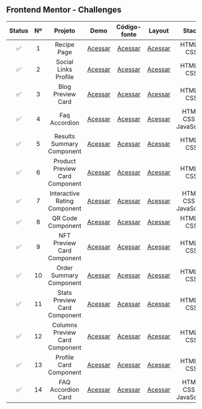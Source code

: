 ## Frontend Mentor - Challenges


| Status | Nº | Projeto | Demo | Código-fonte | Layout | Stack |
| :---: | :---:  | :---:  | :---:  | :---:  | :---: | :---:     |
| ✅ | 1 | Recipe Page | [Acessar](https://mateusskv9.github.io/frontend-mentor/1-recipe-page/) | [Acessar](./1-recipe-page/) | [Acessar](https://www.frontendmentor.io/challenges/recipe-page-KiTsR8QQKm) | HTML e CSS |
| ✅ | 2 | Social Links Profile | [Acessar](https://mateusskv9.github.io/frontend-mentor/2-social-links-profile/) | [Acessar](./2-social-links-profile) | [Acessar](https://www.frontendmentor.io/challenges/social-links-profile-UG32l9m6dQ) | HTML e CSS |
| ✅ | 3 | Blog Preview Card | [Acessar](https://mateusskv9.github.io/frontend-mentor/3-blog-preview-card/) | [Acessar](./3-blog-preview-card) | [Acessar](https://www.frontendmentor.io/challenges/social-links-profile-UG32l9m6dQ) | HTML e CSS |
| ✅ |  4 | Faq Accordion | [Acessar](https://mateusskv9.github.io/frontend-mentor/4-faq-accordion/) | [Acessar](./4-faq-accordion) | [Acessar](https://www.frontendmentor.io/challenges/faq-accordion-UG32l9m6dQ) | HTML, CSS e JavaScript|
| ✅ |  5 | Results Summary Component | [Acessar](https://mateusskv9.github.io/frontend-mentor/5-results-summary-component/) | [Acessar](./5-results-summary-component) | [Acessar](https://www.frontendmentor.io/challenges/results-summary-component-UG32l9m6dQ) | HTML e CSS |
| ✅ |  6 | Product Preview Card Component | [Acessar](https://mateusskv9.github.io/frontend-mentor/6-product-preview-card-component/) | [Acessar](./6-product-preview-card-component) | [Acessar](https://www.frontendmentor.io/challenges/product-preview-card-component-UG32l9m6dQ) | HTML e CSS |
| ✅ |  7 | Interactive Rating Component | [Acessar](https://mateusskv9.github.io/frontend-mentor/7-interactive-rating-component/) | [Acessar](./7-interactive-rating-component) | [Acessar](https://www.frontendmentor.io/challenges/interactive-rating-component-UG32l9m6dQ) | HTML, CSS e JavaScript|
| ✅ |  8 | QR Code Component | [Acessar](https://mateusskv9.github.io/frontend-mentor/8-qr-code-component/) | [Acessar](./8-qr-code-component) | [Acessar](https://www.frontendmentor.io/challenges/qr-code-component-UG32l9m6dQ) | HTML e CSS|
| ✅ |  9 | NFT Preview Card Component | [Acessar](https://mateusskv9.github.io/frontend-mentor/9-nft-preview-card-component/) | [Acessar](./9-nft-preview-card-component) | [Acessar](https://www.frontendmentor.io/challenges/nft-preview-card-component-component-UG32l9m6dQ) | HTML e CSS|
| ✅ |  10 | Order Summary Component | [Acessar](https://mateusskv9.github.io/frontend-mentor/10-order-summary-component/) | [Acessar](./10-order-summary-component) | [Acessar](https://www.frontendmentor.io/challenges/order-summary-component-UG32l9m6dQ) | HTML e CSS|
| ✅ |  11 | Stats Preview Card Component | [Acessar](https://mateusskv9.github.io/frontend-mentor/11-stats-preview-card-component/) | [Acessar](./11-stats-preview-card-component) | [Acessar](https://www.frontendmentor.io/challenges/stats-preview-card-component-UG32l9m6dQ) | HTML e CSS|
| ✅ |  12 | Columns Preview Card Component | [Acessar](https://mateusskv9.github.io/frontend-mentor/12-columns-preview-card-component/) | [Acessar](./12-columns-preview-card-component) | [Acessar](https://www.frontendmentor.io/challenges/columns-preview-card-component-component-UG32l9m6dQ) | HTML e CSS|
| ✅ |  13 | Profile Card Component | [Acessar](https://mateusskv9.github.io/frontend-mentor/13-profile-card-component/) | [Acessar](./13-profile-card-component) | [Acessar](https://www.frontendmentor.io/challenges/profile-card-component-component-UG32l9m6dQ) | HTML e CSS|
| ✅ |  14 | FAQ Accordion Card | [Acessar](https://mateusskv9.github.io/frontend-mentor/14-faq-accordion-card/) | [Acessar](./14-faq-accordion-card) | [Acessar](https://www.frontendmentor.io/challenges/faq-accordion-card-component-UG32l9m6dQ) | HTML, CSS e JavaScript |
